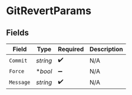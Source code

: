 # GitRevertParams


## Fields

| Field              | Type               | Required           | Description        |
| ------------------ | ------------------ | ------------------ | ------------------ |
| `Commit`           | *string*           | :heavy_check_mark: | N/A                |
| `Force`            | **bool*            | :heavy_minus_sign: | N/A                |
| `Message`          | *string*           | :heavy_check_mark: | N/A                |